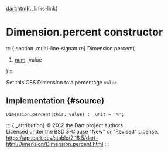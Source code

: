 [dart:html](../../dart-html/dart-html-library){._links-link}

Dimension.percent constructor
=============================

::: {.section .multi-line-signature}
Dimension.percent(

1.  [num](../../dart-core/num-class) \_value

)
:::

Set this CSS Dimension to a percentage `value`.

Implementation {#source}
--------------

``` {.language-dart data-language="dart"}
Dimension.percent(this._value) : _unit = '%';
```

::: {._attribution}
© 2012 the Dart project authors\
Licensed under the BSD 3-Clause \"New\" or \"Revised\" License.\
<https://api.dart.dev/stable/2.18.5/dart-html/Dimension/Dimension.percent.html>
:::
